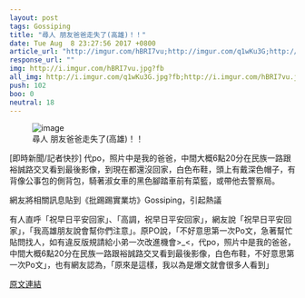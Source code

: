 ```yaml
---
layout: post
tags: Gossiping
title: "尋人 朋友爸爸走失了(高雄)！！"
date: Tue Aug  8 23:27:56 2017 +0800
article_url: "http://imgur.com/hBRI7vu;http://imgur.com/q1wKu3G;http://imgur.com/hBRI7vu;http://imgur.com/q1wKu3G"
response_url: ""
img: http://i.imgur.com/hBRI7vu.jpg?fb
all_img: http://i.imgur.com/q1wKu3G.jpg?fb;http://i.imgur.com/hBRI7vu.jpg?fb;http://i.imgur.com/q1wKu3G.jpg?fb
push: 102
boo: 0
neutral: 18
---
```


<figure>
<img src="http://i.imgur.com/hBRI7vu.jpg?fb" alt="image">
<figcaption>
尋人 朋友爸爸走失了(高雄)！！
</figcaption>
</figure>



[即時新聞/記者快抄] 代po，照片中是我的爸爸，中間大概6點20分在民族一路跟裕誠路交叉看到最後影像，到現在都還沒回家，白色布鞋，頭上有戴深色帽子，有背像公事包的側背包，騎著淑女車的黑色腳踏車前有菜籃，或帶他去警察局。

網友將相關訊息貼到《批踢踢實業坊》Gossiping，引起熱議

有人直呼「祝早日平安回家」、「高調，祝早日平安回家」，網友說「祝早日平安回家」，「我高雄朋友說會幫你們注意」。原PO說，「不好意思第一次Po文，急著幫忙貼問找人，如有違反版規請給小弟一次改進機會>_<，代po，照片中是我的爸爸，中間大概6點20分在民族一路跟裕誠路交叉看到最後影像，白色布鞋，不好意思第一次Po文」，也有網友認為，「原來是這樣，我以為是爆文就會很多人看到」

<a href = "https://www.ptt.cc/bbs/Gossiping/M.1502206078.A.95D.html">原文連結</a>

